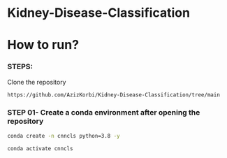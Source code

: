 # Kidney-Disease-Classification

# How to run?
### STEPS:

Clone the repository

```bash
https://github.com/AzizKorbi/Kidney-Disease-Classification/tree/main
```
### STEP 01- Create a conda environment after opening the repository

```bash
conda create -n cnncls python=3.8 -y
```

```bash
conda activate cnncls
```
